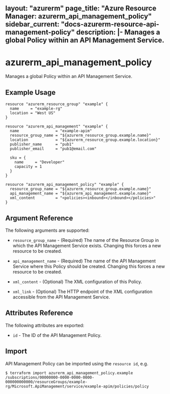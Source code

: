 layout: "azurerm"
page_title: "Azure Resource Manager: azurerm_api_management_policy"
sidebar_current: "docs-azurerm-resource-api-management-policy"
description: |-
  Manages a global Policy within an API Management Service.
---

# azurerm_api_management_policy

Manages a global Policy within an API Management Service.


## Example Usage

```hcl
resource "azurerm_resource_group" "example" {
  name     = "example-rg"
  location = "West US"
}

resource "azurerm_api_management" "example" {
  name                = "example-apim"
  resource_group_name = "${azurerm_resource_group.example.name}"
  location            = "${azurerm_resource_group.example.location}"
  publisher_name      = "pub1"
  publisher_email     = "pub1@email.com"

  sku = {
    name     = "Developer"
    capacity = 1
  }
}

resource "azurerm_api_management_policy" "example" {
  resource_group_name = "${azurerm_resource_group.example.name}"
  api_management_name = "${azurerm_api_management.example.name}"
  xml_content         = "<policies><inbound></inbound></policies>"
}
```

## Argument Reference

The following arguments are supported:

* `resource_group_name` - (Required) The name of the Resource Group in which the API Management Service exists. Changing this forces a new resource to be created.

* `api_management_name` - (Required) The name of the API Management Service where this Policy should be created. Changing this forces a new resource to be created.

* `xml_content` - (Optional) The XML configuration of this Policy.

* `xml_link` - (Optional) The HTTP endpoint of the XML configuration accessible from the API Management Service.

## Attributes Reference

The following attributes are exported:

* `id` - The ID of the API Management Policy.


## Import

API Management Policy can be imported using the `resource id`, e.g.
```shell
$ terraform import azurerm_api_management_policy.example /subscriptions/00000000-0000-0000-0000-000000000000/resourceGroups/example-rg/Microsoft.ApiManagement/service/example-apim/policies/policy
```
